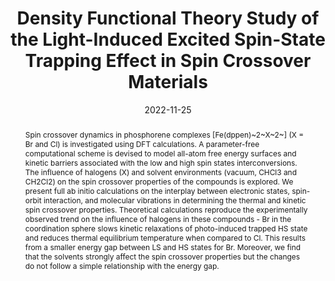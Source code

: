 ---
title: "Density Functional Theory Study of the Light-Induced Excited Spin-State Trapping Effect in Spin Crossover Materials"
summary: Supervised by Prof. Ben Powell and Dr Muhammad Nadeem
authors:
- admin
date: 2022-11-25
doi: ""

#publication_types: ["article"]

abstract: Spin crossover dynamics in phosphorene complexes [Fe(dppen)~2~X~2~] (X = Br and Cl) is investigated using DFT calculations. A parameter-free computational scheme is devised to model all-atom free energy surfaces and kinetic barriers associated with the low and high spin states interconversions. The influence of halogens (X) and solvent environments (vacuum, CHCl3 and CH2Cl2) on the spin crossover properties of the compounds is explored.  We present full ab initio calculations on the interplay between electronic states, spin-orbit interaction, and molecular vibrations in determining the thermal and kinetic spin crossover properties. Theoretical calculations reproduce the experimentally observed trend on the influence of halogens in these compounds - Br in the coordination sphere slows kinetic relaxations of photo-induced trapped HS state and reduces thermal equilibrium temperature when compared to Cl. This results from a smaller energy gap between LS and HS states for Br. Moreover, we find that the solvents strongly affect the spin crossover properties but the changes do not follow a simple relationship with the energy gap.

tags:
  - DFT
  - Quantum Chemistry
  - ADF
featured: false

#url_pdf: http://arxiv.org/pdf/1512.04133v1
#url_slides: ''

image:
  caption: 'Image credit: Huiwen Tan'
  focal_point: ""
  preview_only: ture

projects: []

slides: ""
---